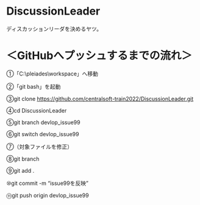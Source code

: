 # DiscussionLeader
ディスカッションリーダを決めるヤツ。

# ＜GitHubへプッシュするまでの流れ＞

①「C:\pleiades\workspace」へ移動

②「git bash」を起動

③git clone https://github.com/centralsoft-train2022/DiscussionLeader.git

④cd DiscussionLeader

⑤git branch devlop_issue99

⑥git switch devlop_issue99

⑦（対象ファイルを修正）

⑧git branch

⑨git add .

⑩git commit -m “issue99を反映”

⑪git push origin devlop_issue99
